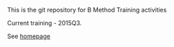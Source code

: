 

This is the git repository for B Method Training activities 

Current training - 2015Q3.

See [homepage](http://robucsweb.ad-01.ent-01.adgroup/mediawiki/index.php/B_Method)

